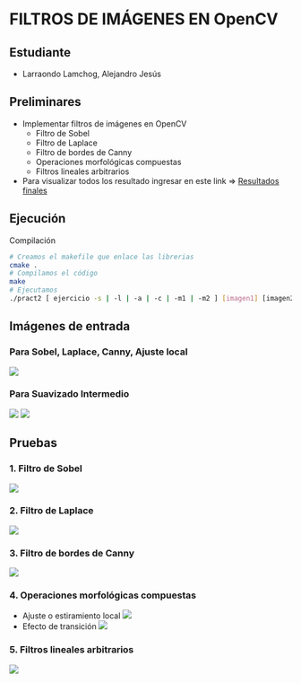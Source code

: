 # FILTROS DE IMÁGENES EN OpenCV
## Estudiante
- Larraondo Lamchog, Alejandro Jesús


## Preliminares
- Implementar filtros de imágenes en OpenCV
    - Filtro de Sobel
    - Filtro de Laplace
    - Filtro de bordes de Canny
    - Operaciones morfológicas compuestas
    - Filtros lineales arbitrarios
- Para visualizar todos los resultado ingresar en este link => [Resultados finales](https://github.com/jhuni45/TCG-Laboratorio/tree/master/Practicas/Practica%202/Alejandro/Output)    

## Ejecución
Compilación
```bash
# Creamos el makefile que enlace las librerias
cmake .
# Compilamos el código
make
# Ejecutamos
./pract2 [ ejercicio -s | -l | -a | -c | -m1 | -m2 ] [imagen1] [imagen2 (-m2) ]
```


## Imágenes de entrada 
### Para Sobel, Laplace, Canny, Ajuste local
![](Input/guy.png)

### Para Suavizado Intermedio
![](Input/field.jpg)
![](Input/lake.jpg)

## Pruebas

### 1. Filtro de Sobel
![](Output/sobel.gif)
### 2. Filtro de Laplace
![](Output/laplace.gif)
### 3. Filtro de bordes de Canny
![](Output/canny.gif)
### 4. Operaciones morfológicas compuestas
- Ajuste o estiramiento local
![](Output/adjust.gif)
- Efecto de transición
![](Output/smoothing.gif)
### 5. Filtros lineales arbitrarios
![](Output/arbitrary.gif)
